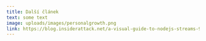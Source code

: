 ```yaml
---
title: Další článek
text: some text
image: uploads/images/personalgrowth.png
link: https://blog.insiderattack.net/a-visual-guide-to-nodejs-streams-9d2d594a9bf5
---
```

